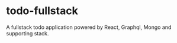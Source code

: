 # todo-fullstack
A fullstack todo application powered by React, Graphql, Mongo and supporting stack.

